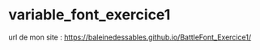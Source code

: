# variable_font_exercice1

url de mon site :
https://baleinedessables.github.io/BattleFont_Exercice1/
